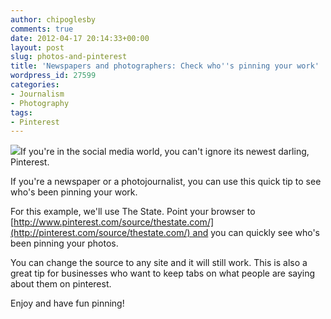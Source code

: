 ```yaml
---
author: chipoglesby
comments: true
date: 2012-04-17 20:14:33+00:00
layout: post
slug: photos-and-pinterest
title: 'Newspapers and photographers: Check who''s pinning your work'
wordpress_id: 27599
categories:
- Journalism
- Photography
tags:
- Pinterest
---
```


[![](https://storage.googleapis.com/www.chipoglesby.com/Picture-2-300x144.png)](https://storage.googleapis.com/www.chipoglesby.com/Picture-2.png)If you're in the social media world, you can't ignore its newest darling, Pinterest.

If you're a newspaper or a photojournalist, you can use this quick tip to see who's been pinning your work.

For this example, we'll use The State. Point your browser to [http://www.pinterest.com/source/thestate.com/](http://pinterest.com/source/thestate.com/) and you can quickly see who's been pinning your photos.

You can change the source to any site and it will still work. This is also a great tip for businesses who want to keep tabs on what people are saying about them on pinterest.

Enjoy and have fun pinning!
